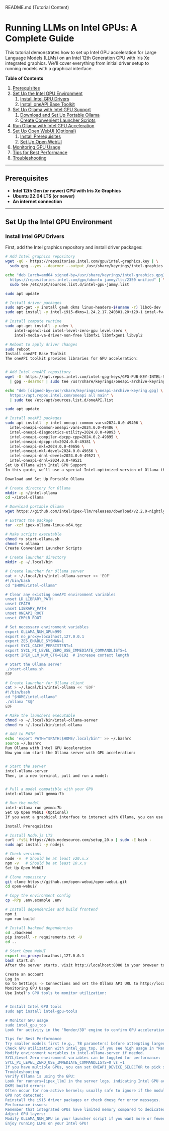 
README.md (Tutorial Content)

# Running LLMs on Intel GPUs: A Complete Guide

This tutorial demonstrates how to set up Intel GPU acceleration for Large Language Models (LLMs) on an Intel 12th Generation CPU with Iris Xe integrated graphics. We'll cover everything from initial driver setup to running models with a graphical interface.

**Table of Contents**  
1. [Prerequisites](#prerequisites)  
2. [Set Up the Intel GPU Environment](#set-up-the-intel-gpu-environment)  
   1. [Install Intel GPU Drivers](#install-intel-gpu-drivers)  
   2. [Install oneAPI Base Toolkit](#install-oneapi-base-toolkit)  
3. [Set Up Ollama with Intel GPU Support](#set-up-ollama-with-intel-gpu-support)  
   1. [Download and Set Up Portable Ollama](#download-and-set-up-portable-ollama)  
   2. [Create Convenient Launcher Scripts](#create-convenient-launcher-scripts)  
4. [Run Ollama with Intel GPU Acceleration](#run-ollama-with-intel-gpu-acceleration)  
5. [Set Up Open WebUI (Optional)](#set-up-open-webui-optional)  
   1. [Install Prerequisites](#install-prerequisites)  
   2. [Set Up Open WebUI](#set-up-open-webui)  
6. [Monitoring GPU Usage](#monitoring-gpu-usage)  
7. [Tips for Best Performance](#tips-for-best-performance)  
8. [Troubleshooting](#troubleshooting)

---

## Prerequisites

- **Intel 12th Gen (or newer) CPU with Iris Xe Graphics**  
- **Ubuntu 22.04 LTS (or newer)**
- **An internet connection**

---

## Set Up the Intel GPU Environment

### Install Intel GPU Drivers

First, add the Intel graphics repository and install driver packages:

```bash
# Add Intel graphics repository
wget -qO - https://repositories.intel.com/gpu/intel-graphics.key | \
  sudo gpg --yes --dearmor --output /usr/share/keyrings/intel-graphics.gpg

echo "deb [arch=amd64 signed-by=/usr/share/keyrings/intel-graphics.gpg] \
  https://repositories.intel.com/gpu/ubuntu jammy/lts/2350 unified" | \
  sudo tee /etc/apt/sources.list.d/intel-gpu-jammy.list

sudo apt update

# Install driver packages
sudo apt-get -y install gawk dkms linux-headers-$(uname -r) libc6-dev
sudo apt install -y intel-i915-dkms=1.24.2.17.240301.20+i29-1 intel-fw-gpu=2024.17.5-329~22.04

# Install compute runtime
sudo apt-get install -y udev \
    intel-opencl-icd intel-level-zero-gpu level-zero \
    intel-media-va-driver-non-free libmfx1 libmfxgen1 libvpl2

# Reboot to apply driver changes
sudo reboot
Install oneAPI Base Toolkit
The oneAPI toolkit provides libraries for GPU acceleration:


# Add Intel oneAPI repository
wget -O- https://apt.repos.intel.com/intel-gpg-keys/GPG-PUB-KEY-INTEL-SW-PRODUCTS.PUB \
  | gpg --dearmor | sudo tee /usr/share/keyrings/oneapi-archive-keyring.gpg > /dev/null

echo "deb [signed-by=/usr/share/keyrings/oneapi-archive-keyring.gpg] \
  https://apt.repos.intel.com/oneapi all main" \
  | sudo tee /etc/apt/sources.list.d/oneAPI.list

sudo apt update

# Install oneAPI packages
sudo apt install -y intel-oneapi-common-vars=2024.0.0-49406 \
  intel-oneapi-common-oneapi-vars=2024.0.0-49406 \
  intel-oneapi-diagnostics-utility=2024.0.0-49093 \
  intel-oneapi-compiler-dpcpp-cpp=2024.0.2-49895 \
  intel-oneapi-dpcpp-ct=2024.0.0-49381 \
  intel-oneapi-mkl=2024.0.0-49656 \
  intel-oneapi-mkl-devel=2024.0.0-49656 \
  intel-oneapi-dnnl-devel=2024.0.0-49521 \
  intel-oneapi-dnnl=2024.0.0-49521
Set Up Ollama with Intel GPU Support
In this guide, we’ll use a special Intel-optimized version of Ollama that’s pre-configured for Intel GPUs.

Download and Set Up Portable Ollama

# Create directory for Ollama
mkdir -p ~/intel-ollama
cd ~/intel-ollama

# Download portable Ollama
wget https://github.com/intel/ipex-llm/releases/download/v2.2.0-nightly/ipex-ollama-linux-x64.tgz

# Extract the package
tar -xzf ipex-ollama-linux-x64.tgz

# Make scripts executable
chmod +x start-ollama.sh
chmod +x ollama
Create Convenient Launcher Scripts

# Create launcher directory
mkdir -p ~/.local/bin

# Create launcher for Ollama server
cat > ~/.local/bin/intel-ollama-server << 'EOF'
#!/bin/bash
cd "$HOME/intel-ollama"

# Clear any existing oneAPI environment variables
unset LD_LIBRARY_PATH
unset CPATH
unset LIBRARY_PATH
unset ONEAPI_ROOT
unset CMPLR_ROOT

# Set necessary environment variables
export OLLAMA_NUM_GPU=999
export no_proxy=localhost,127.0.0.1
export ZES_ENABLE_SYSMAN=1
export SYCL_CACHE_PERSISTENT=1
export SYCL_PI_LEVEL_ZERO_USE_IMMEDIATE_COMMANDLISTS=1
export IPEX_LLM_NUM_CTX=8192  # Increase context length

# Start the Ollama server
./start-ollama.sh
EOF

# Create launcher for Ollama client
cat > ~/.local/bin/intel-ollama << 'EOF'
#!/bin/bash
cd "$HOME/intel-ollama"
./ollama "$@"
EOF

# Make the launchers executable
chmod +x ~/.local/bin/intel-ollama-server
chmod +x ~/.local/bin/intel-ollama

# Add to PATH
echo 'export PATH="$PATH:$HOME/.local/bin"' >> ~/.bashrc
source ~/.bashrc
Run Ollama with Intel GPU Acceleration
Now you can start the Ollama server with GPU acceleration:


# Start the server
intel-ollama-server
Then, in a new terminal, pull and run a model:


# Pull a model compatible with your GPU
intel-ollama pull gemma:7b

# Run the model
intel-ollama run gemma:7b
Set Up Open WebUI (Optional)
If you want a graphical interface to interact with Ollama, you can use Open WebUI.

Install Prerequisites

# Install Node.js LTS
curl -fsSL https://deb.nodesource.com/setup_20.x | sudo -E bash -
sudo apt install -y nodejs

# Check versions
node -v  # Should be at least v20.x.x
npm -v   # Should be at least 10.x.x
Set Up Open WebUI

# Clone repository
git clone https://github.com/open-webui/open-webui.git
cd open-webui/

# Copy the environment config
cp -RPp .env.example .env

# Install dependencies and build frontend
npm i
npm run build

# Install backend dependencies
cd ./backend
pip install -r requirements.txt -U
cd ..

# Start Open WebUI
export no_proxy=localhost,127.0.0.1
bash start.sh
After the server starts, visit http://localhost:8080 in your browser to access Open WebUI.

Create an account
Log in
Go to Settings -> Connections and set the Ollama API URL to http://localhost:11434
Monitoring GPU Usage
Use Intel's GPU tools to monitor utilization:


# Install Intel GPU tools
sudo apt install intel-gpu-tools

# Monitor GPU usage
sudo intel_gpu_top
Look for activity in the "Render/3D" engine to confirm GPU acceleration.

Tips for Best Performance
Try smaller models first (e.g., 7B parameters) before attempting larger ones on integrated GPUs.
Check GPU utilization with intel_gpu_top. If you see high usage in "Render/3D," the GPU is working.
Modify environment variables in intel-ollama-server if needed.
SYCL/Level Zero environment variables can be toggled for performance:
SYCL_PI_LEVEL_ZERO_USE_IMMEDIATE_COMMANDLISTS=0 vs =1
If you have multiple GPUs, you can set ONEAPI_DEVICE_SELECTOR to pick specific devices.
Troubleshooting
Verify Ollama is using the GPU:
Look for runners=[ipex_llm] in the server logs, indicating Intel GPU acceleration.
DKMS build errors:
Often occur for non-active kernels; usually safe to ignore if the module builds for your current kernel.
GPU not detected:
Reinstall the i915 driver packages or check dmesg for error messages.
Performance issues:
Remember that integrated GPUs have limited memory compared to dedicated GPUs, so don’t expect the same performance as a high-end discrete GPU.
Adjust GPU layers:
Modify OLLAMA_NUM_GPU in your launcher script if you want more or fewer layers on the GPU.
Enjoy running LLMs on your Intel GPU!

